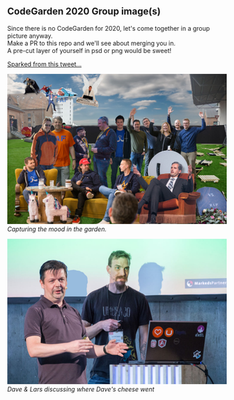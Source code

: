 ## CodeGarden 2020 Group image(s)

Since there is no CodeGarden for 2020, let's come together in a group picture anyway.  
Make a PR to this repo and we'll see about merging you in.  
A pre-cut layer of yourself in psd or png would be sweet!

[Sparked from this tweet...](https://twitter.com/marcemarc/status/1263566791281950734)

![CodeGarden group picture 2020](./codegarden2020.jpg)  
*Capturing the mood in the garden.*

![Dave Woestenborghs and Lars-Erik Aabech talking](./dawoe-bleedo.jpg)
*Dave & Lars discussing where Dave's cheese went*

